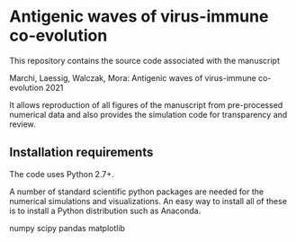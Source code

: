 # Antigenic waves of virus-immune co-evolution


This repository contains the source code associated with the manuscript

Marchi, Laessig, Walczak, Mora: Antigenic waves of virus-immune co-evolution 2021

It allows reproduction of all figures of the manuscript from pre-processed numerical data and also provides the simulation code for transparency and review.

## Installation requirements

The code uses Python 2.7+.

A number of standard scientific python packages are needed for the numerical simulations and visualizations. An easy way to install all of these is to install a Python distribution such as Anaconda.

numpy
scipy
pandas
matplotlib
